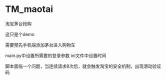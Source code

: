 # TM_maotai
淘宝茅台抢购

这只是个demo

需要预先手机端添加茅台进入购物车

main.py中设置所需要的登录参数
ini文件中设置时间

脚本面临一个问题，当连续请求8次后，就会触发淘宝的安全机制，出现滑动验证码
